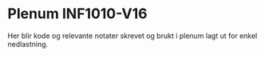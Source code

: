 # Plenum INF1010-V16
Her blir kode og relevante notater skrevet og brukt i plenum lagt ut for enkel nedlastning.
